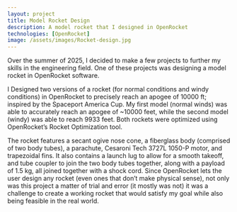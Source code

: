```yaml
---
layout: project
title: Model Rocket Design
description: A model rocket that I designed in OpenRocket
technologies: [OpenRocket]
image: /assets/images/Rocket-design.jpg
---
```


Over the summer of 2025, I decided to make a few projects to further my skills in the engineering field. One of these projects was designing a model rocket in OpenRocket software. 

I Designed two versions of a rocket (for normal conditions and windy conditions) in OpenRocket to precisely reach an apogee of 10000 ft; inspired by the Spaceport America Cup. My first model (normal winds) was able to accurately reach an apogee of ~10000 feet, while the second model (windy) was able to reach 9933 feet. Both rockets were optimized using OpenRocket’s Rocket Optimization tool.

The rocket features a secant ogive nose cone, a fiberglass body (comprised of two body tubes), a  parachute, Cesaroni Tech 3727L 1050-P motor, and trapezoidal fins. It also contains a launch lug to allow for a smooth takeoff, and tube coupler to join the two body tubes together, along with a payload of 1.5 kg, all joined together with a shock cord.
Since OpenRocket lets the user design any rocket (even ones that don’t make physical sense), not only was this project a matter of trial and error (it mostly was not) it was a challenge to create a working rocket that would satisfy my goal while also being feasible in the real world.



